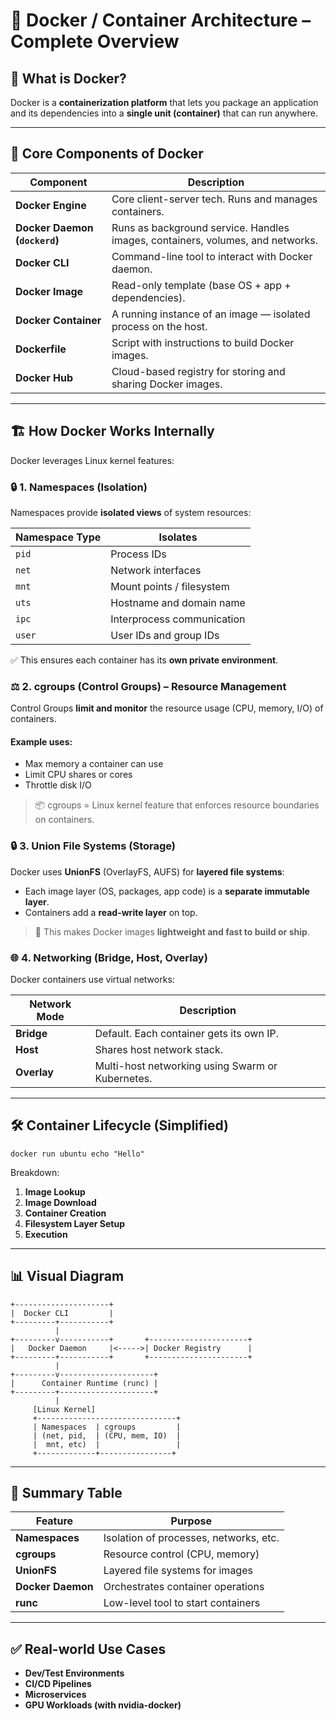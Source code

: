 
# 🐳 Docker / Container Architecture – Complete Overview

## 🚀 What is Docker?
Docker is a **containerization platform** that lets you package an application and its dependencies into a **single unit (container)** that can run anywhere.

---

## 🧱 Core Components of Docker

| Component      | Description |
|----------------|-------------|
| **Docker Engine** | Core client-server tech. Runs and manages containers. |
| **Docker Daemon (`dockerd`)** | Runs as background service. Handles images, containers, volumes, and networks. |
| **Docker CLI** | Command-line tool to interact with Docker daemon. |
| **Docker Image** | Read-only template (base OS + app + dependencies). |
| **Docker Container** | A running instance of an image — isolated process on the host. |
| **Dockerfile** | Script with instructions to build Docker images. |
| **Docker Hub** | Cloud-based registry for storing and sharing Docker images. |

---

## 🏗️ How Docker Works Internally

Docker leverages Linux kernel features:

### 🔒 1. Namespaces (Isolation)

Namespaces provide **isolated views** of system resources:

| Namespace Type | Isolates |
|----------------|----------|
| `pid`          | Process IDs |
| `net`          | Network interfaces |
| `mnt`          | Mount points / filesystem |
| `uts`          | Hostname and domain name |
| `ipc`          | Interprocess communication |
| `user`         | User IDs and group IDs |

✅ This ensures each container has its **own private environment**.

### ⚖️ 2. cgroups (Control Groups) – Resource Management

Control Groups **limit and monitor** the resource usage (CPU, memory, I/O) of containers.

#### Example uses:
- Max memory a container can use
- Limit CPU shares or cores
- Throttle disk I/O

> 📦 cgroups = Linux kernel feature that enforces resource boundaries on containers.

### 🔒 3. Union File Systems (Storage)

Docker uses **UnionFS** (OverlayFS, AUFS) for **layered file systems**:

- Each image layer (OS, packages, app code) is a **separate immutable layer**.
- Containers add a **read-write layer** on top.

> 🧩 This makes Docker images **lightweight and fast to build or ship**.

### 🌐 4. Networking (Bridge, Host, Overlay)

Docker containers use virtual networks:

| Network Mode | Description |
|--------------|-------------|
| **Bridge**   | Default. Each container gets its own IP. |
| **Host**     | Shares host network stack. |
| **Overlay**  | Multi-host networking using Swarm or Kubernetes. |

---

## 🛠️ Container Lifecycle (Simplified)

```
docker run ubuntu echo "Hello"
```

Breakdown:
1. **Image Lookup**
2. **Image Download**
3. **Container Creation**
4. **Filesystem Layer Setup**
5. **Execution**

---

## 📊 Visual Diagram

```
+---------------------+
|  Docker CLI         |
+---------+-----------+
          |
+---------v-----------+       +----------------------+
|   Docker Daemon     |<----->| Docker Registry      |
+---------+-----------+       +----------------------+
          |
+---------v---------------------+
|      Container Runtime (runc) |
+---------+---------------------+
          |
     [Linux Kernel]
     +-------------------------------+
     | Namespaces  | cgroups         |
     | (net, pid,  | (CPU, mem, IO)  |
     |  mnt, etc)  |                 |
     +-------------+----------------+
```

---

## 🧠 Summary Table

| Feature        | Purpose                            |
|----------------|-------------------------------------|
| **Namespaces** | Isolation of processes, networks, etc. |
| **cgroups**    | Resource control (CPU, memory)     |
| **UnionFS**    | Layered file systems for images    |
| **Docker Daemon** | Orchestrates container operations |
| **runc**       | Low-level tool to start containers |

---

## ✅ Real-world Use Cases

- **Dev/Test Environments**
- **CI/CD Pipelines**
- **Microservices**
- **GPU Workloads (with nvidia-docker)**
